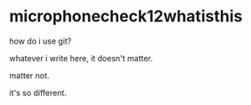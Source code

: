 # microphonecheck12whatisthis
how do i use git?

whatever i write here, it doesn't matter.

matter not.

it's so different.
